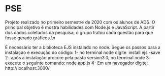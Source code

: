 # PSE
Projeto realizado no primeiro semestre de 2020 com os alunos de ADS. O principal objetivo é mostra habilidades com Node.js e JavaScript. 
A partir dos dados coletados da pesquisa, o grupo tratou cada questão para que fosse gerado gráficos.\n

É necessário ter a biblioteca EJS instalado no node. Segue os passos para a instalaçao e execução do código:
1- no terminal node dígite: 
install ejs -save
2- após a instalação procure pela pasta version3.0, no terminal node
3- execute o seguinte comando:
node app.js
4- Em um navegador dígite: http://localhost:3000/
